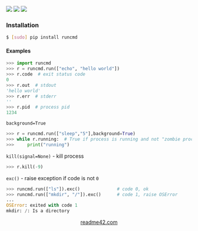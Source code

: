 <!--
https://readme42.com
-->


[![](https://img.shields.io/pypi/v/runcmd.svg?maxAge=3600)](https://pypi.org/project/runcmd/)
[![](https://img.shields.io/badge/License-Unlicense-blue.svg?longCache=True)](https://unlicense.org/)
[![](https://github.com/andrewp-as-is/runcmd.py/workflows/tests42/badge.svg)](https://github.com/andrewp-as-is/runcmd.py/actions)

### Installation
```bash
$ [sudo] pip install runcmd
```

#### Examples
```python
>>> import runcmd
>>> r = runcmd.run(["echo", "hello world"])
>>> r.code  # exit status code
0
>>> r.out  # stdout
'hello world'
>>> r.err  # stderr
''
>>> r.pid  # process pid
1234
```

`background=True`
```python
>>> r = runcmd.run(["sleep","5"],background=True)
>>> while r.running:  # True if process is running and not "zombie process"
>>>     print("running")
```
`kill(signal=None)` - kill process
```python
>>> r.kill(-9)
```

`exc()` - raise exception if code is not `0`
```python
>>> runcmd.run(["ls"]).exc()              # code 0, ok
>>> runcmd.run(["mkdir", "/"]).exc()      # code 1, raise OSError
...
OSError: exited with code 1
mkdir: /: Is a directory
```

<p align="center">
    <a href="https://readme42.com/">readme42.com</a>
</p>
